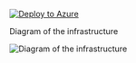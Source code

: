 [![Deploy to Azure](https://aka.ms/deploytoazurebutton)](https://portal.azure.com/#create/Microsoft.Template/uri/https%3A%2F%2Fraw.githubusercontent.com%2Fjimgodden%2FAzure_Networking_Labs%2Fmain%2FSandbox-ExternalLoadBalancer%2Fsrc%2Fmain.json)


Diagram of the infrastructure

![Diagram of the infrastructure](diagram.drawio.png)
